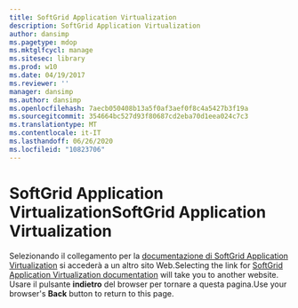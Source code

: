 ```yaml
---
title: SoftGrid Application Virtualization
description: SoftGrid Application Virtualization
author: dansimp
ms.pagetype: mdop
ms.mktglfcycl: manage
ms.sitesec: library
ms.prod: w10
ms.date: 04/19/2017
ms.reviewer: ''
manager: dansimp
ms.author: dansimp
ms.openlocfilehash: 7aecb050408b13a5f0af3aef0f8c4a5427b3f19a
ms.sourcegitcommit: 354664bc527d93f80687cd2eba70d1eea024c7c3
ms.translationtype: MT
ms.contentlocale: it-IT
ms.lasthandoff: 06/26/2020
ms.locfileid: "10823706"
---
```

# <span data-ttu-id="dfb56-103">SoftGrid Application Virtualization</span><span class="sxs-lookup"><span data-stu-id="dfb56-103">SoftGrid Application Virtualization</span></span>

<span data-ttu-id="dfb56-104">Selezionando il collegamento per la [documentazione di SoftGrid Application Virtualization](https://technet.microsoft.com/library/bb906040.aspx) si accederà a un altro sito Web.</span><span class="sxs-lookup"><span data-stu-id="dfb56-104">Selecting the link for [SoftGrid Application Virtualization documentation](https://technet.microsoft.com/library/bb906040.aspx) will take you to another website.</span></span> <span data-ttu-id="dfb56-105">Usare il pulsante **indietro** del browser per tornare a questa pagina.</span><span class="sxs-lookup"><span data-stu-id="dfb56-105">Use your browser's **Back** button to return to this page.</span></span>   
